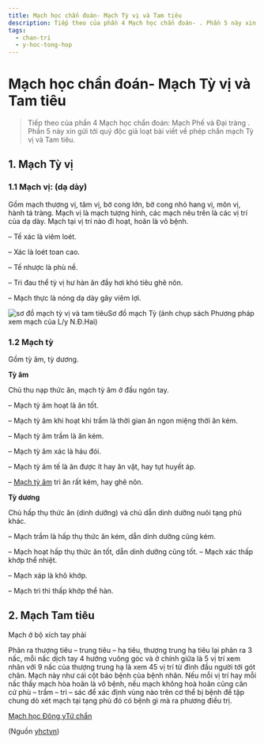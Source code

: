 ```yaml
---
title: Mạch học chẩn đoán- Mạch Tỳ vị và Tam tiêu
description: Tiếp theo của phần 4 Mạch học chẩn đoán- . Phần 5 này xin gửi tới quý độc giả loạt bài viết về phép chẩn mạch Tỳ vị và Tam tiêu.
tags:
  - chan-tri
  - y-hoc-tong-hop
---
```


# Mạch học chẩn đoán- Mạch Tỳ vị và Tam tiêu 

> Tiếp theo của phần 4 Mạch học chẩn đoán: Mạch Phế và Đại tràng . Phần 5 này xin gửi tới quý độc giả loạt bài viết về phép chẩn mạch Tỳ vị và Tam tiêu.


## 1. Mạch Tỳ vị


### 1.1 Mạch vị: (dạ dày)


Gồm mạch thượng vị, tâm vị, bờ cong lớn, bờ cong nhỏ hang vị, môn vị, hành tá tràng. Mạch vị là mạch tượng hình, các mạch nêu trên là các vị trí của dạ dày. Mạch tại vị trí nào đi hoạt, hoãn là vô bệnh.


– Tế xác là viêm loét.


– Xác là loét toan cao.


– Tế nhược là phù nề.


– Trì đau thể tỳ vị hư hàn ăn đầy hơi khó tiêu ghê nôn.


– Mạch thực là nóng dạ dày gây viêm lợi.


![sơ đồ mạch tỳ vị và tam tiêu](/imgs/yhctvn/so-do-mach-ty-1024x427.jpg)Sơ đồ mạch Tỳ (ảnh chụp sách Phương pháp xem mạch của L/y N.Đ.Hai)


### 1.2 Mạch tỳ


Gồm tỳ âm, tỳ dương.


**Tỳ âm**


Chủ thu nạp thức ăn, mạch tỳ âm ở đầu ngón tay.


– Mạch tỳ âm hoạt là ăn tốt.


– Mạch tỳ âm khi hoạt khi trầm là thời gian ăn ngon miệng thời ăn kém.


– Mạch tỳ âm trầm là ăn kém.


– Mạch tỳ âm xác là háu đói.


– Mạch tỳ âm tế là ăn được ít hay ăn vặt, hay tụt huyết áp.


– [Mạch tỳ âm](https://docs.google.com/document/d/1_HYJOkt-2neYoRtiKxkO6YtG-EvlEWVol_PdvaZPeHE/edit#heading=h.na0jv4m1d6bo) trì ăn rất kém, hay ghê nôn.


**Tỳ dương**


Chủ hấp thụ thức ăn (dinh dưỡng) và chủ dẫn dinh dưỡng nuôi tạng phủ khác.


– Mạch trầm là hấp thụ thức ăn kém, dẫn dính dưỡng cũng kém.


– Mạch hoạt hấp thụ thức ăn tốt, dẫn dinh dưỡng cũng tốt. – Mạch xác thấp khớp thể nhiệt.


– Mạch xáp là khô khớp.


– Mạch trì thì thấp khớp thể hàn.


## 2. Mạch Tam tiêu


Mạch ở bộ xích tay phải


Phân ra thượng tiêu – trung tiêu – hạ tiêu, thượng trung hạ tiêu lại phân ra 3 nấc, mỗi nấc dịch tay 4 hướng vuông góc và ở chính giữa là 5 vị trí xem nhân với 9 nấc của thượng trung hạ là xem 45 vị trí từ đỉnh đầu người tới gót chân. Mạch này như cái cột báo bệnh của bệnh nhân. Nếu mỗi vị trí hay mỗi nấc thấy mạch hòa hoãn là vô bệnh, nếu mạch không hoà hoãn cũng căn cứ phù – trầm – trì – sác để xác định vùng nào trên cơ thể bị bệnh để tập chung dò xét mạch tại tạng phủ đó có bệnh gì mà ra phương điều trị.





[Mạch học Đông y](/yhctvn/tag/mach-hoc-dong-y/)[Tứ chẩn](/yhctvn/tag/tu-chan/)

(Nguồn <a href="https://yhctvn.com/mach-hoc-chan-doan-mach-ty-vi-va-tam-tieu/" target="_blank">yhctvn</a>)
